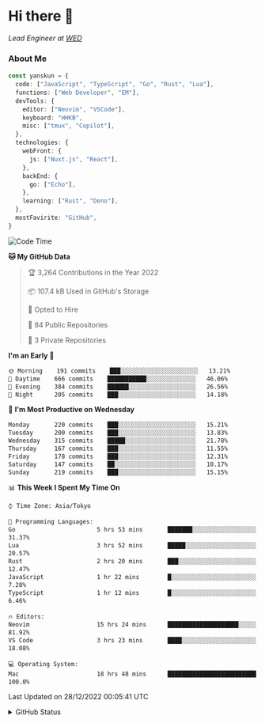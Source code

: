 # Hi there&nbsp;:wave:

_Lead Engineer at [WED](https://github.com/wedinc)_

### About Me

```ts
const yanskun = {
  code: ["JavaScript", "TypeScript", "Go", "Rust", "Lua"],
  functions: ["Web Developer", "EM"],
  devTools: {
    editor: ["Neovim", "VSCode"],
    keyboard: "HHKB",
    misc: ["tmux", "Copilot"],
  },
  technologies: {
    webFront: {
      js: ["Nuxt.js", "React"],
    },
    backEnd: {
      go: ["Echo"],
    },
    learning: ["Rust", "Deno"],
  },
  mostFavirite: "GitHub",
}
```

<!--START_SECTION:waka-->
![Code Time](http://img.shields.io/badge/Code%20Time-51%20hrs%2058%20mins-blue)

**🐱 My GitHub Data** 

> 🏆 3,264 Contributions in the Year 2022
 > 
> 📦 107.4 kB Used in GitHub's Storage 
 > 
> 💼 Opted to Hire
 > 
> 📜 84 Public Repositories 
 > 
> 🔑 3 Private Repositories  
 > 
**I'm an Early 🐤** 

```text
🌞 Morning    191 commits    ███░░░░░░░░░░░░░░░░░░░░░░   13.21% 
🌆 Daytime    666 commits    ███████████░░░░░░░░░░░░░░   46.06% 
🌃 Evening    384 commits    ██████░░░░░░░░░░░░░░░░░░░   26.56% 
🌙 Night      205 commits    ███░░░░░░░░░░░░░░░░░░░░░░   14.18%

```
📅 **I'm Most Productive on Wednesday** 

```text
Monday       220 commits    ███░░░░░░░░░░░░░░░░░░░░░░   15.21% 
Tuesday      200 commits    ███░░░░░░░░░░░░░░░░░░░░░░   13.83% 
Wednesday    315 commits    █████░░░░░░░░░░░░░░░░░░░░   21.78% 
Thursday     167 commits    ███░░░░░░░░░░░░░░░░░░░░░░   11.55% 
Friday       178 commits    ███░░░░░░░░░░░░░░░░░░░░░░   12.31% 
Saturday     147 commits    ██░░░░░░░░░░░░░░░░░░░░░░░   10.17% 
Sunday       219 commits    ███░░░░░░░░░░░░░░░░░░░░░░   15.15%

```


📊 **This Week I Spent My Time On** 

```text
⌚︎ Time Zone: Asia/Tokyo

💬 Programming Languages: 
Go                       5 hrs 53 mins       ███████░░░░░░░░░░░░░░░░░░   31.37% 
Lua                      3 hrs 52 mins       █████░░░░░░░░░░░░░░░░░░░░   20.57% 
Rust                     2 hrs 20 mins       ███░░░░░░░░░░░░░░░░░░░░░░   12.47% 
JavaScript               1 hr 22 mins        █░░░░░░░░░░░░░░░░░░░░░░░░   7.28% 
TypeScript               1 hr 12 mins        █░░░░░░░░░░░░░░░░░░░░░░░░   6.46%

🔥 Editors: 
Neovim                   15 hrs 24 mins      ████████████████████░░░░░   81.92% 
VS Code                  3 hrs 23 mins       ████░░░░░░░░░░░░░░░░░░░░░   18.08%

💻 Operating System: 
Mac                      18 hrs 48 mins      █████████████████████████   100.0%

```


 Last Updated on 28/12/2022 00:05:41 UTC
<!--END_SECTION:waka-->

<details>
<summary>GitHub Status</summary>
<picture>
  <source media="(prefers-color-scheme: dark)" srcset="https://raw.githubusercontent.com/yanskun/yanskun/master/profile-summary-card-output/nord_dark/0-profile-details.svg">
 <img src="https://raw.githubusercontent.com/yanskun/yanskun/master/profile-summary-card-output/default/0-profile-details.svg">
</picture>
<br>
<picture>
  <source media="(prefers-color-scheme: dark)" srcset="https://raw.githubusercontent.com/yanskun/yanskun/master/profile-summary-card-output/nord_dark/1-repos-per-language.svg">
 <img src="https://raw.githubusercontent.com/yanskun/yanskun/master/profile-summary-card-output/default/1-repos-per-language.svg">
</picture>
<picture>
  <source media="(prefers-color-scheme: dark)" srcset="https://raw.githubusercontent.com/yanskun/yanskun/master/profile-summary-card-output/nord_dark/2-most-commit-language.svg">
 <img src="https://raw.githubusercontent.com/yanskun/yanskun/master/profile-summary-card-output/default/2-most-commit-language.svg">
</picture>
<br>
<picture>
  <source media="(prefers-color-scheme: dark)" srcset="https://raw.githubusercontent.com/yanskun/yanskun/master/profile-summary-card-output/nord_dark/3-stats.svg">
 <img src="https://raw.githubusercontent.com/yanskun/yanskun/master/profile-summary-card-output/default/3-stats.svg">
</picture>
<picture>
  <source media="(prefers-color-scheme: dark)" srcset="https://raw.githubusercontent.com/yanskun/yanskun/master/profile-summary-card-output/nord_dark/4-productive-time.svg">
 <img src="https://raw.githubusercontent.com/yanskun/yanskun/master/profile-summary-card-output/default/4-productive-time.svg">
</picture>
</details>
